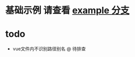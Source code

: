 # 基础示例 请查看 [example 分支](https://github.com/vaebe/viteAndVueTmp/tree/example)
# todo
+ vue文件内不识别路径别名 @ 待排查
